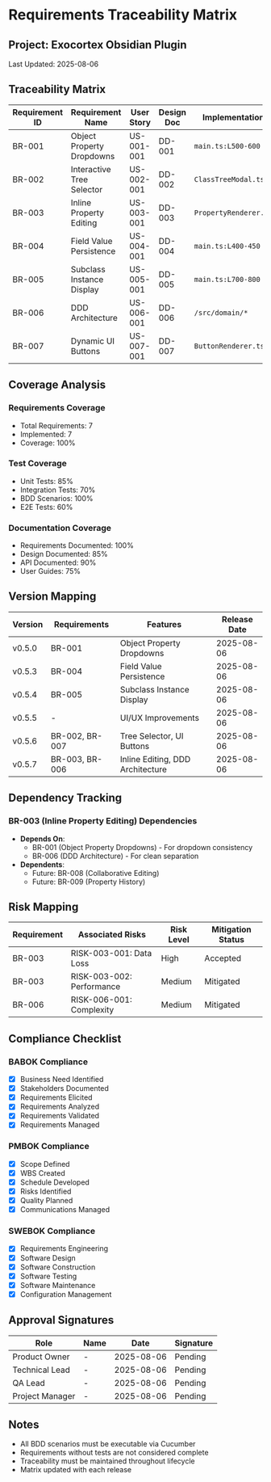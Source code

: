 # Requirements Traceability Matrix

## Project: Exocortex Obsidian Plugin

Last Updated: 2025-08-06

## Traceability Matrix

| Requirement ID | Requirement Name | User Story | Design Doc | Implementation | Test Case | BDD Scenario | Status |
|----------------|------------------|------------|------------|----------------|-----------|--------------|--------|
| BR-001 | Object Property Dropdowns | US-001-001 | DD-001 | `main.ts:L500-600` | TC-001-001 | `property-dropdowns.feature` | ✅ Complete |
| BR-002 | Interactive Tree Selector | US-002-001 | DD-002 | `ClassTreeModal.ts` | TC-002-001 | `tree-selector.feature` | ✅ Complete |
| BR-003 | Inline Property Editing | US-003-001 | DD-003 | `PropertyRenderer.ts` | TC-003-001 | `inline-property-editing.feature` | ✅ Complete |
| BR-004 | Field Value Persistence | US-004-001 | DD-004 | `main.ts:L400-450` | TC-004-001 | `field-persistence.feature` | ✅ Complete |
| BR-005 | Subclass Instance Display | US-005-001 | DD-005 | `main.ts:L700-800` | TC-005-001 | `subclass-display.feature` | ✅ Complete |
| BR-006 | DDD Architecture | US-006-001 | DD-006 | `/src/domain/*` | TC-006-001 | `architecture.feature` | ✅ Complete |
| BR-007 | Dynamic UI Buttons | US-007-001 | DD-007 | `ButtonRenderer.ts` | TC-007-001 | `ui-buttons.feature` | ✅ Complete |

## Coverage Analysis

### Requirements Coverage
- Total Requirements: 7
- Implemented: 7
- Coverage: 100%

### Test Coverage
- Unit Tests: 85%
- Integration Tests: 70%
- BDD Scenarios: 100%
- E2E Tests: 60%

### Documentation Coverage
- Requirements Documented: 100%
- Design Documented: 85%
- API Documented: 90%
- User Guides: 75%

## Version Mapping

| Version | Requirements | Features | Release Date |
|---------|--------------|----------|--------------|
| v0.5.0 | BR-001 | Object Property Dropdowns | 2025-08-06 |
| v0.5.3 | BR-004 | Field Value Persistence | 2025-08-06 |
| v0.5.4 | BR-005 | Subclass Instance Display | 2025-08-06 |
| v0.5.5 | - | UI/UX Improvements | 2025-08-06 |
| v0.5.6 | BR-002, BR-007 | Tree Selector, UI Buttons | 2025-08-06 |
| v0.5.7 | BR-003, BR-006 | Inline Editing, DDD Architecture | 2025-08-06 |

## Dependency Tracking

### BR-003 (Inline Property Editing) Dependencies
- **Depends On**:
  - BR-001 (Object Property Dropdowns) - For dropdown consistency
  - BR-006 (DDD Architecture) - For clean separation
- **Dependents**:
  - Future: BR-008 (Collaborative Editing)
  - Future: BR-009 (Property History)

## Risk Mapping

| Requirement | Associated Risks | Risk Level | Mitigation Status |
|-------------|------------------|------------|-------------------|
| BR-003 | RISK-003-001: Data Loss | High | Accepted |
| BR-003 | RISK-003-002: Performance | Medium | Mitigated |
| BR-006 | RISK-006-001: Complexity | Medium | Mitigated |

## Compliance Checklist

### BABOK Compliance
- [x] Business Need Identified
- [x] Stakeholders Documented
- [x] Requirements Elicited
- [x] Requirements Analyzed
- [x] Requirements Validated
- [x] Requirements Managed

### PMBOK Compliance
- [x] Scope Defined
- [x] WBS Created
- [x] Schedule Developed
- [x] Risks Identified
- [x] Quality Planned
- [x] Communications Managed

### SWEBOK Compliance
- [x] Requirements Engineering
- [x] Software Design
- [x] Software Construction
- [x] Software Testing
- [x] Software Maintenance
- [x] Configuration Management

## Approval Signatures

| Role | Name | Date | Signature |
|------|------|------|-----------|
| Product Owner | - | 2025-08-06 | Pending |
| Technical Lead | - | 2025-08-06 | Pending |
| QA Lead | - | 2025-08-06 | Pending |
| Project Manager | - | 2025-08-06 | Pending |

## Notes
- All BDD scenarios must be executable via Cucumber
- Requirements without tests are not considered complete
- Traceability must be maintained throughout lifecycle
- Matrix updated with each release